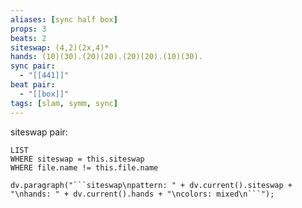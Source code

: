 ```yaml
---
aliases: [sync half box]
props: 3
beats: 2
siteswap: (4,2)(2x,4)*
hands: (10)(30).(20)(20).(20)(20).(10)(30).
sync pair:
  - "[[441]]"
beat pair:
  - "[[box]]"
tags: [slam, symm, sync]
---
```


siteswap pair:
```dataview
LIST
WHERE siteswap = this.siteswap
WHERE file.name != this.file.name
```
```dataviewjs
dv.paragraph("```siteswap\npattern: " + dv.current().siteswap + "\nhands: " + dv.current().hands + "\ncolors: mixed\n```");
```
